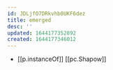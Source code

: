 ```yaml
---
id: JDLjfO7DRkvhb0UKF6dez
title: emerged
desc: ''
updated: 1644177352892
created: 1644177346012
---
```


- [[p.instanceOf]] [[pc.Shapow]]
